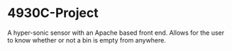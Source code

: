 # 4930C-Project
A hyper-sonic sensor with an Apache based front end. Allows for the user to know whether or not a bin is empty from anywhere.  
